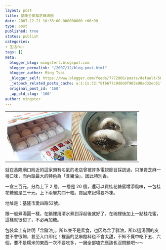 ```yaml
---
layout: post
title: 基隆全家福芝麻湯圓
date: 2007-12-21 10:33:00.000000000 +08:00
type: post
published: true
status: publish
categories:
- 生活fun
tags: []
meta:
  blogger_blog: mingstert.blogspot.com
  blogger_permalink: "/2007/12/blog-post.html"
  blogger_author: Ming Tsai
  _blogger_self: https://www.blogger.com/feeds/7772966/posts/default/5805630239996006424
  _jetpack_related_posts_cache: a:1:{s:32:"8f6677c9d6b0f903e98ad32ec61f8deb";a:2:{s:7:"expires";i:1442490745;s:7:"payload";a:3:{i:0;a:1:{s:2:"id";i:940;}i:1;a:1:{s:2:"id";i:379;}i:2;a:1:{s:2:"id";i:94;}}}}
  original_post_id: '160'
  _wp_old_slug: '160'
author: mingster
---
```

<table>
<tbody>
<tr>
<td><img style="float:left;margin:0;" src="/img/1135320391.jpg" alt="" border="0" /><img style="float:right;margin:0;" src="/img/1135322144.jpg" alt="" border="0" /></td>
</tr>
</tbody>
</table>
<p>就在基隆廟口附近的這家頗有名氣的老店曾被許多電視節目採訪過，只單賣芝麻一種口味，而內餡最大的特色為「含豬油」，因此特別香。
<p>一盒三百元，分為上下 2 層，一層是 20 個，還可以買桂花糖蜜增添風味，一包桂花糖蜜是三十元。上下兩層共四十粒。買回來記得要冷凍。</p>
<p>地址是：基隆市愛四路52號。</p>
<p>跟一般煮湯圓一樣，在鍋裡用清水煮到浮起後就好了。在碗裡後加上一點桂花蜜，這樣就很甜了，不必再加糖。</p>
<p>包裝盒上有註明「含豬油」，所以並不是素食，也因為含了豬油，所以這湯圓的皮並不會很韌，甚至入口即化！裡面的芝麻餡料也不會太甜，不知不覺中吃下五、六個，要不是糯米的東西一次不要吃多，一鍋全部嗑完應該也沒問題吧～～</p>

